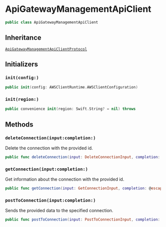 # ApiGatewayManagementApiClient

``` swift
public class ApiGatewayManagementApiClient 
```

## Inheritance

[`ApiGatewayManagementApiClientProtocol`](/aws-sdk-swift/reference/0.x/AWSApiGatewayManagementApi/ApiGatewayManagementApiClientProtocol)

## Initializers

### `init(config:)`

``` swift
public init(config: AWSClientRuntime.AWSClientConfiguration) 
```

### `init(region:)`

``` swift
public convenience init(region: Swift.String? = nil) throws 
```

## Methods

### `deleteConnection(input:completion:)`

Delete the connection with the provided id.

``` swift
public func deleteConnection(input: DeleteConnectionInput, completion: @escaping (ClientRuntime.SdkResult<DeleteConnectionOutputResponse, DeleteConnectionOutputError>) -> Void)
```

### `getConnection(input:completion:)`

Get information about the connection with the provided id.

``` swift
public func getConnection(input: GetConnectionInput, completion: @escaping (ClientRuntime.SdkResult<GetConnectionOutputResponse, GetConnectionOutputError>) -> Void)
```

### `postToConnection(input:completion:)`

Sends the provided data to the specified connection.

``` swift
public func postToConnection(input: PostToConnectionInput, completion: @escaping (ClientRuntime.SdkResult<PostToConnectionOutputResponse, PostToConnectionOutputError>) -> Void)
```
